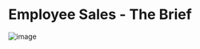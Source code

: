 # Employee Sales - The Brief 


![image](https://user-images.githubusercontent.com/107522496/197884177-4e9910a5-1b6f-4aa2-8345-98c554307e12.png)

